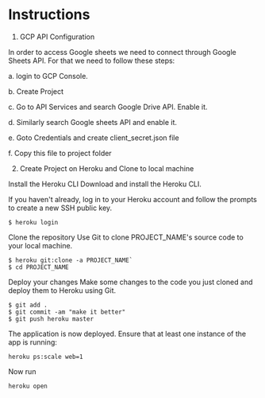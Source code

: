 # Instructions

1. GCP API Configuration

In order to access Google sheets we need to connect through Google Sheets API. For that we need to follow these steps:

a. login to GCP Console.

b. Create Project

c. Go to API Services and search Google Drive API. Enable it.

d. Similarly search Google sheets API and enable it. 

e. Goto Credentials and create client_secret.json file 

f. Copy this file to project folder

2. Create Project on Heroku and Clone to local machine 

Install the Heroku CLI
Download and install the Heroku CLI.

If you haven't already, log in to your Heroku account and follow the prompts to create a new SSH public key.


`$ heroku login`

Clone the repository
Use Git to clone PROJECT_NAME's source code to your local machine.
```
$ heroku git:clone -a PROJECT_NAME`
$ cd PROJECT_NAME
```

Deploy your changes
Make some changes to the code you just cloned and deploy them to Heroku using Git.
```
$ git add .
$ git commit -am "make it better"
$ git push heroku master
```

The application is now deployed. Ensure that at least one instance of the app is running:

`heroku ps:scale web=1`

Now run

`heroku open`
